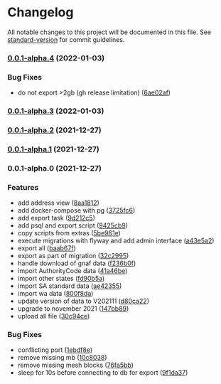 # Changelog

All notable changes to this project will be documented in this file. See [standard-version](https://github.com/conventional-changelog/standard-version) for commit guidelines.

### [0.0.1-alpha.4](https://github.com/tsukiy0-org/gnaf-import/compare/v0.0.1-alpha.3...v0.0.1-alpha.4) (2022-01-03)


### Bug Fixes

* do not export >2gb (gh release limitation) ([6ae02af](https://github.com/tsukiy0-org/gnaf-import/commit/6ae02af38f388daa1142d1ddad5e38239785ef1d))

### [0.0.1-alpha.3](https://github.com/tsukiy0-org/gnaf-import/compare/v0.0.1-alpha.2...v0.0.1-alpha.3) (2022-01-03)

### [0.0.1-alpha.2](https://github.com/tsukiy0-org/gnaf-import/compare/v0.0.1-alpha.1...v0.0.1-alpha.2) (2021-12-27)

### [0.0.1-alpha.1](https://github.com/tsukiy0-org/gnaf-import/compare/v0.0.1-alpha.0...v0.0.1-alpha.1) (2021-12-27)

### 0.0.1-alpha.0 (2021-12-27)


### Features

* add address view ([8aa1812](https://github.com/tsukiy0-org/gnaf-import/commit/8aa1812639e47cf8a170f9e22b6092945258bb4a))
* add docker-compose with pg ([3725fc6](https://github.com/tsukiy0-org/gnaf-import/commit/3725fc6a4f4bdafe51fa146f29b6a83fe00835cc))
* add export task ([9d212c5](https://github.com/tsukiy0-org/gnaf-import/commit/9d212c55c9651fccf286881684f137ae16e56697))
* add psql and export script ([9425cb9](https://github.com/tsukiy0-org/gnaf-import/commit/9425cb9ce2481d42745f3f38dc69e218a54dc9bc))
* copy scripts from extras ([5be961e](https://github.com/tsukiy0-org/gnaf-import/commit/5be961ef92493f60846f899203da56800ba6123c))
* execute migrations with flyway and add admin interface ([a43e5a2](https://github.com/tsukiy0-org/gnaf-import/commit/a43e5a203455981751ecb1ae39bea2cb8bfc13c1))
* export all ([baab67f](https://github.com/tsukiy0-org/gnaf-import/commit/baab67fa880ebe503f16833aae8be3cc9003e52c))
* export as part of migration ([32c2995](https://github.com/tsukiy0-org/gnaf-import/commit/32c2995c8165e1b915cb11c752c063799ece2e87))
* handle download of gnaf data ([f236b0f](https://github.com/tsukiy0-org/gnaf-import/commit/f236b0fcae69cd7371f87eb9d44e30200ebd29e8))
* import AuthorityCode data ([41a46be](https://github.com/tsukiy0-org/gnaf-import/commit/41a46bef4702de05918f3878aa7eed2913f74e6c))
* import other states ([fd90b5a](https://github.com/tsukiy0-org/gnaf-import/commit/fd90b5a63947caa6c4cad28d43e95cca6283185d))
* import SA standard data ([ae42355](https://github.com/tsukiy0-org/gnaf-import/commit/ae42355b24253af228a4395d44d9cb8cbec94adc))
* import wa data ([800f8da](https://github.com/tsukiy0-org/gnaf-import/commit/800f8da21131ed25040884ee6ae3bea9ac023532))
* update version of data to V202111 ([d80ca22](https://github.com/tsukiy0-org/gnaf-import/commit/d80ca2273b0f075913e604051ecc344414dc835a))
* upgrade to november 2021 ([147bb89](https://github.com/tsukiy0-org/gnaf-import/commit/147bb896ae1a9d83450ce9454b3723f51b7834e6))
* upload all file ([30c94ce](https://github.com/tsukiy0-org/gnaf-import/commit/30c94ce6c2534b026b023a3670d7e3333e0b0e93))


### Bug Fixes

* conflicting port ([1ebdf8e](https://github.com/tsukiy0-org/gnaf-import/commit/1ebdf8e5d5ef2d4e8d488ce2a0fc31e2f1c105ff))
* remove missing mb ([10c8038](https://github.com/tsukiy0-org/gnaf-import/commit/10c8038aa5b6a0647a37a643e54c043e1c154270))
* remove missing mesh blocks ([76fa5bb](https://github.com/tsukiy0-org/gnaf-import/commit/76fa5bb40b088342561c066c5b4d9083367b30e8))
* sleep for 10s before connecting to db for export ([9f1da37](https://github.com/tsukiy0-org/gnaf-import/commit/9f1da37cb36fdf456f9ff427f5983a19bd1be008))
